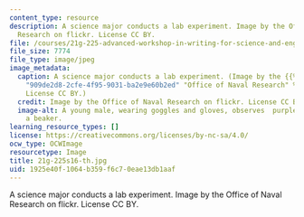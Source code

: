```yaml
---
content_type: resource
description: A science major conducts a lab experiment. Image by the Office of Naval
  Research on flickr. License CC BY.
file: /courses/21g-225-advanced-workshop-in-writing-for-science-and-engineering-els-spring-2016/1925e40f1064b359f6c70eae13db1aaf_21g-225s16-th.jpg
file_size: 7774
file_type: image/jpeg
image_metadata:
  caption: A science major conducts a lab experiment. (Image by the {{% resource_link
    "909de2d8-2cfe-4f95-9031-ba2e9e60b2ed" "Office of Naval Research" %}} on flickr.
    License CC BY.)
  credit: Image by the Office of Naval Research on flickr. License CC BY.
  image-alt: A young male, wearing goggles and gloves, observes  purple liquid in
    a beaker.
learning_resource_types: []
license: https://creativecommons.org/licenses/by-nc-sa/4.0/
ocw_type: OCWImage
resourcetype: Image
title: 21g-225s16-th.jpg
uid: 1925e40f-1064-b359-f6c7-0eae13db1aaf
---
```

A science major conducts a lab experiment. Image by the Office of Naval Research on flickr. License CC BY.